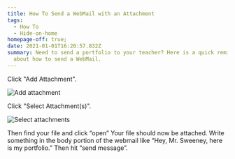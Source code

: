 ```yaml
---
title: How To Send a WebMail with an Attachment
tags:
  - How To
  - Hide-on-home
homepage-off: true;
date: 2021-01-01T16:20:57.832Z
summary: Need to send a portfolio to your teacher? Here is a quick reminder
  about how to send a WebMail.
---
```


Click "Add Attachment".

![Add attachment](/static/img/add-attachment.jpg)

Click "Select Attachment(s)".

![Select attachments](/static/img/select-attachments.jpg)

Then find your file and click “open”
Your file should now be attached. Write something in the body portion of the webmail like “Hey, Mr. Sweeney, here is my portfolio.” Then hit “send message”.
